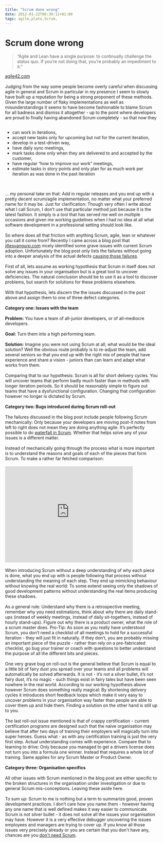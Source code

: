 ```yaml
---
title: "Scrum done wrong"
date: 2012-01-22T06:39:11+01:00
tags: agile,plato,Scrum,
---
```


# Scrum done wrong


<blockquote>“Agile and Lean have a single purpose: to continually challenge the status quo. If you’re not doing that, 
you’re probably an impediment to it.” </blockquote> <a 
href="http://www.agile42.com/en/blog/2011/12/22/agile-lean-i-wish-it-would-be/">agile42.com</a><br><br>Judging from the 
way some people become overly careful when discussing agile in general and Scrum in particular in my presence I seem to 
slowly have built up a reputation for being a strong proponent of these methods. Given the large number of flaky 
implementations as well as misunderstandings it seems to have become fashionable to blame Scrum for all badness and 
dismiss it altogether - up to the point where developers are proud to finally having abandoned Scrum completely -  so 
that now they <br><ul><br><li>can work in iterations, <br><li>accept new tasks only for upcoming but not for the 
current iteration, <br><li>develop in a test-driven way, <br><li>have daily sync meetings, <br><li>mark tasks done only 
when they are delivered to and accepted by the customer, <br><li>have regular “how to improve our work” meetings, 
<br><li>estimate tasks in story points and only plan for as much work per iteration as was done in the past 
iteration<br></ul><br><br>… my personal take on that: Add in regular releases and you end up with a pretty decent 
scrum/agile implementation, no matter what your preferred name for it may be. Just for clarification: Though very often 
I write about what I call Scrum, I don’t use that particular method just because it is the latest fashion. It simply is 
a tool that has served me well on multiple occasions and given me working guidelines when I had no idea at all what 
software development in a professional setting should look like.<br><br>So where does all that friction with anything 
Scrum, agile, lean or whatever you call it come from? Recently I came across a blog post that  <a 
href="http://www.jillesvangurp.com/2011/12/03/scrum-agile-madness/">jillesvangurp.com</a> nicely identified some grave 
issues with current Scrum adoption. Unfortunately the blog post only lists the failures without going into a deeper 
analysis of the actual defects <a 
href="http://books.google.com/books?id=E5uIKu9Y8UEC&lpg=PA129&ots=tXpP4xb8V6&dq=scientific%20debugging&pg=PA18#v=onepage
&q=%22Bugs,%20faults,%20or%20defects?%22&f=false">causing those failures</a>.<br><br>First of all, lets assume as 
working hypothesis that Scrum in itself does not solve any issues in your organisation but is a great tool to uncover 
deficiencies. The natural conclusion should be to use it as a tool to discover problems, but search for solutions for 
these problems elsewhere.<br><br>With that hypothesis, lets discern the the issues discussed in the post above and 
assign them to  one of three defect categories.<br><br><b>Category one: Issues with the team</b><br><br><b>Problem:</b> 
You have a team of all-junior developers, or of all-mediocre developers.<br><br><b>Goal:</b> Turn them into a high 
performing team.<br><br><b>Solution:</b> Imagine you were not using Scrum at all, what would be the ideal solution? 
Well the obvious route probably is to re-adjust the team, add several seniors so that you end up with the right mix of 
people that have experience and share a vision - juniors than can learn and adapt what works from 
them.<br><br>Comparing that to our hypothesis: Scrum is all for short delivery cycles. You will uncover teams that 
perform badly much faster than in methods with longer iteration periods. So it should be reasonably simple to figure 
out teams that have a dysfunctional configuration. Changing that configuration however no longer is dictated by 
Scrum.<br><br><b>Category two: Bugs introduced during Scrum roll-out</b><br><br>The failures discussed in the blog post 
include people following Scrum mechanically: Only because your developers are moving post-it notes from left to right 
does not mean they are doing anything agile. It’s perfectly possible to do <a 
href="http://www.forrester.com/rb/Research/water-scrum-fall_is_reality_of_agile_for_most/q/id/60109/t/2">waterfall in 
Scrum</a>. Whether that helps solve any of your issues is a different matter.<br><br>Instead of mechanically going 
through the process what is more important is to understand the reasons and goals of each of the pieces that form 
Scrum. To make a rather far fetched comparison: <br><br><iframe width="420" height="315" 
src="http://www.youtube.com/embed/d2afuTvUzBQ" frameborder="0" allowfullscreen></iframe><br><br>When introducing Scrum 
without a deep understanding of why each piece is done, what you end up with is people following that process without 
understanding the meaning of each step. They end up mimicking behaviour without knowing the real world: To some extend 
seeing only the shadows of good development patterns without understanding the real items producing these 
shadows.<br><br>As a general rule: Understand why there is a retrospective meeting, remember why you need estimations, 
think about why there are daily stand-ups (instead of weekly meetings, instead of daily sit-togethers, instead of 
hourly stand-ups). Figure out why there is  a product owner, what the role of a scrum master does. Pro-Tip: As soon as 
you really have understood Scrum, you don’t need a checklist of all meetings to hold for a successful iteration - they 
will just fit in naturally. If they don’t, you are probably missing an important piece of the puzzle - rather than rely 
on a pre-fabricated checklist, go bug your trainer or coach with questions to better understand the purpose of all the 
different bits and pieces. <br><br>One very grave bug on roll-out is the general believe that Scrum is equal to a 
little bit of fairy dust you spread over your teams and all problems will automatically be solved afterwards. It is not 
- it’s not a silver bullet, it’s not fairy dust, it’s no magic - such things exist in fairy tales but have been seen 
nowhere in the real world. According to our working hypothesis above however Scrum does something really magical: By 
shortening delivery cycles it introduces short feedback loops which make it very easy to uncover problems in your 
organisation way faster than people are able to cover them up and hide them. Finding a solution on the other hand is 
still up to you.<br><br>The last roll-out issue mentioned is that of crappy certification - current certification 
programs are designed such that the naive organisation may believe that after two days of training their employers will 
magically turn into super heroes. Guess what - as with any certification training is just the very first step. Actual 
understanding comes with experience. Compare that to learning to drive: Only because you managed to get a drivers 
license does not turn you into a formula one winner. Instead that requires a whole lot of training. Same applies for 
any Scrum Master or Product Owner.<br><br><b>Category three: Organisation specifics</b><br><br>All other issues with 
Scrum mentioned in the blog post are either specific to the broken structures in the organisation under investigation 
or due to general Scrum mis-conceptions. Leaving these aside here.<br><br>To sum up: Scrum to me is nothing but a term 
to summarize good, proven development practices. I don’t care how you name them - however having any one name that is 
well defined makes it way easier to communicate. Scrum is not silver bullet - it does not solve all the issues your 
organisation may have. However it is a very effective debugger uncovering the issues employees and managers are trying 
to cover up. If you know all those issues very precisely already or you are certain that you don't have any, chances 
are you <a href="http://blogs.gartner.com/david_norton/2011/01/16/will-2011-see-our-love-affair-with-scrum-end/">don't 
need Scrum</a>.<br>

